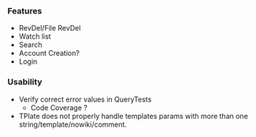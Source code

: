 ### Features
* RevDel/File RevDel
* Watch list
* Search
* Account Creation?
* Login

### Usability
* Verify correct error values in QueryTests
  * Code Coverage ?
* TPlate does not properly handle templates params with more than one string/template/nowiki/comment.